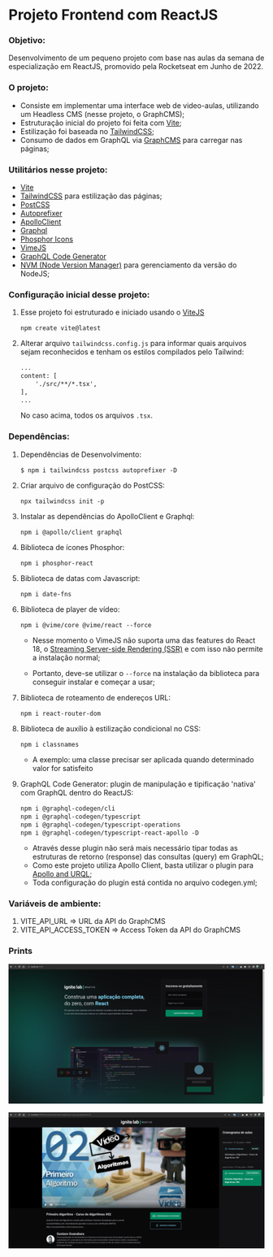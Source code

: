 # Projeto Frontend com ReactJS

### Objetivo:

Desenvolvimento de um pequeno projeto com base nas aulas da semana de especialização em ReactJS, promovido pela Rocketseat em Junho de 2022. 

### O projeto: 

- Consiste em implementar uma interface web de video-aulas, utilizando um Headless CMS (nesse projeto, o GraphCMS); 
- Estruturação inicial do projeto foi feita com [Vite](https://vitejs.dev/);
- Estilização foi baseada no [TailwindCSS](https://tailwindcss.com/);
- Consumo de dados em GraphQL via [GraphCMS](https://graphcms.com/) para carregar nas páginas;


### Utilitários nesse projeto:

- [Vite](https://vitejs.dev/)
- [TailwindCSS](https://tailwindcss.com/) para estilização das páginas;
- [PostCSS](https://postcss.org/)
- [Autoprefixer](https://github.com/postcss/autoprefixer)
- [ApolloClient](https://www.apollographql.com/)
- [Graphql](https://graphql.org/)
- [Phosphor Icons](https://phosphoricons.com/)
- [VimeJS](https://vimejs.com/)
- [GraphQL Code Generator](https://www.graphql-code-generator.com/)
- [NVM (Node Version Manager)](https://github.com/nvm-sh/nvm#installing-and-updating) para gerenciamento da versão do NodeJS;


### Configuração inicial desse projeto:

1. Esse projeto foi estruturado e iniciado usando o [ViteJS](https://vitejs.dev/)

    ```
    npm create vite@latest
    ```

2. Alterar arquivo `tailwindcss.config.js` para informar quais arquivos sejam reconhecidos e tenham os estilos compilados pelo Tailwind:

    ```
    ...
    content: [
        './src/**/*.tsx',
    ],
    ...
    ```
    No caso acima, todos os arquivos `.tsx`.


### Dependências: 

1. Dependências de Desenvolvimento:

    ```
    $ npm i tailwindcss postcss autoprefixer -D
    ```

2. Criar arquivo de configuração do PostCSS:

    ```
    npx tailwindcss init -p
    ```

3. Instalar as dependências do ApolloClient e Graphql:

    ```
    npm i @apollo/client graphql
    ```

4. Biblioteca de ícones Phosphor:

    ```
    npm i phosphor-react
    ```

5. Biblioteca de datas com Javascript:

    ```
    npm i date-fns
    ```

6. Biblioteca de player de vídeo:

    ```
    npm i @vime/core @vime/react --force
    ```

    - Nesse momento o VimeJS não suporta uma das features do React 18, o [Streaming Server-side Rendering (SSR)](https://nextjs.org/docs/advanced-features/react-18/streaming) e com isso não permite a instalação normal;

    - Portanto, deve-se utilizar o `--force` na instalação da biblioteca para conseguir instalar e começar a usar;

7. Biblioteca de roteamento de endereços URL:

    ```
    npm i react-router-dom
    ```

8. Biblioteca de auxílio à estilização condicional no CSS:

    ```
    npm i classnames
    ```

    - A exemplo: uma classe precisar ser aplicada quando determinado valor for satisfeito

9. GraphQL Code Generator: plugin de manipulação e tipificação 'nativa' com GraphQL dentro do ReactJS:

    ```
    npm i @graphql-codegen/cli
    npm i @graphql-codegen/typescript 
    npm i @graphql-codegen/typescript-operations 
    npm i @graphql-codegen/typescript-react-apollo -D
    ```

    - Através desse plugin não será mais necessário tipar todas as estruturas de retorno (response) das consultas (query) em GraphQL;
    - Como este projeto utiliza Apollo Client, basta utilizar o plugin para [Apollo and URQL](https://www.graphql-code-generator.com/docs/guides/react#apollo-and-urql);
    - Toda configuração do plugin está contida no arquivo codegen.yml;


### Variáveis de ambiente:

1. VITE_API_URL => URL da API do GraphCMS
2. VITE_API_ACCESS_TOKEN => Access Token da API do GraphCMS


### Prints
![Homepage](./prints/subscribe-homepage.png)

![Event page](./prints/event-page.png)
